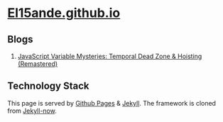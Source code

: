 # [El15ande.github.io](https://el15ande.github.io/)

## Blogs

1. [JavaScript Variable Mysteries: Temporal Dead Zone & Hoisting (Remastered)](https://el15ande.github.io/JS-Variable-Mysteries/)

## Technology Stack

This page is served by [Github Pages](https://pages.github.com/) & [Jekyll](https://jekyllrb.com/). The framework is cloned from [Jekyll-now](https://github.com/barryclark/jekyll-now).
